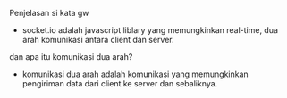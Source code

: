 Penjelasan si kata gw

- socket.io adalah javascript liblary yang memungkinkan real-time, dua arah komunikasi antara client dan server.


dan apa itu komunikasi dua arah?
- komunikasi dua arah adalah komunikasi yang memungkinkan pengiriman data dari client ke server dan sebaliknya.